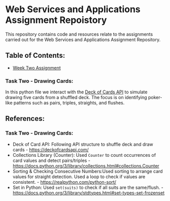 # **Web Services and Applications Assignment Repoistory**

This repository contains code and resources relate to the assignments carried out for the Web Services and Applications Assignment Repository. 

## **Table of Contents:**
- [Week Two Assignment](assignment02-carddraw.py)

### **Task Two - Drawing Cards:**
In this python file we interact with the [Deck of Cards API](https://deckofcardsapi.com/) to simulate drawing five cards from a shuffled deck. The focus is on identifying poker-like patterns such as pairs, triples, straights, and flushes. 


## **References:**
### Task Two - Drawing Cards: 
- Deck of Card API: Following API structure to shuffle deck and draw cards - https://deckofcardsapi.com/
- Collections Library (Counter): Used `Counter` to count occurrences of card values and detect pairs/triples - https://docs.python.org/3/library/collections.html#collections.Counter
- Sorting & Checking Consecutive Numbers:Used sorting to arrange card values for straight detection. Used a loop to check if values are consistent. - https://realpython.com/python-sort/
- Set in Python: Used `set(suits)` to check if all suits are the same/flush. - https://docs.python.org/3/library/stdtypes.html#set-types-set-frozenset
